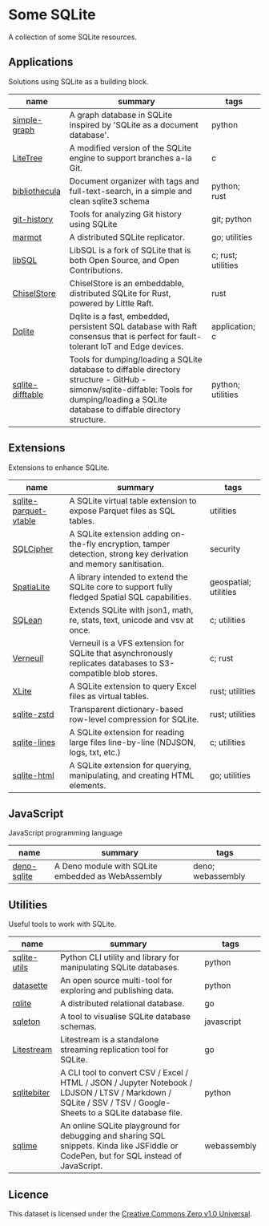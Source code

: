 # Some SQLite

A collection of some SQLite resources.


## Applications

Solutions using SQLite as a building block.

| name | summary | tags |
| - | - | - |
| [simple-graph](https://github.com/dpapathanasiou/simple-graph) | A graph database in SQLite inspired by 'SQLite as a document database'. | python |
| [LiteTree](https://github.com/aergoio/litetree) | A modified version of the SQLite engine to support branches a-la Git. | c |
| [bibliothecula](https://github.com/epilys/bibliothecula) | Document organizer with tags and full-text-search, in a simple and clean sqlite3 schema | python; rust |
| [git-history](https://github.com/simonw/git-history) | Tools for analyzing Git history using SQLite | git; python |
| [marmot](https://github.com/maxpert/marmot) | A distributed SQLite replicator. | go; utilities |
| [libSQL](https://libsql.org/) | LibSQL is a fork of SQLite that is both Open Source, and Open Contributions. | c; rust; utilities |
| [ChiselStore](https://github.com/chiselstrike/chiselstore) | ChiselStore is an embeddable, distributed SQLite for Rust, powered by Little Raft. | rust |
| [Dqlite](https://dqlite.io/) | Dqlite is a fast, embedded, persistent SQL database with Raft consensus that is perfect for fault-tolerant IoT and Edge devices. | application; c |
| [sqlite-difftable](https://github.com/simonw/sqlite-diffable) | Tools for dumping/loading a SQLite database to diffable directory structure - GitHub - simonw/sqlite-diffable: Tools for dumping/loading a SQLite database to diffable directory structure. | python; utilities |

## Extensions

Extensions to enhance SQLite.

| name | summary | tags |
| - | - | - |
| [sqlite-parquet-vtable](https://github.com/cldellow/sqlite-parquet-vtable) | A SQLite virtual table extension to expose Parquet files as SQL tables. | utilities |
| [SQLCipher](https://www.zetetic.net/sqlcipher/) | A SQLite extension adding on-the-fly encryption, tamper detection, strong key derivation and memory sanitisation. | security |
| [SpatiaLite](https://www.gaia-gis.it/fossil/libspatialite/) | A library intended to extend the SQLite core to support fully fledged Spatial SQL capabilities. | geospatial; utilities |
| [SQLean](https://github.com/nalgeon/sqlean) | Extends SQLite with json1, math, re, stats, text, unicode and vsv at once. | c; utilities |
| [Verneuil](https://github.com/backtrace-labs/verneuil) | Verneuil is a VFS extension for SQLite that asynchronously replicates databases to S3-compatible blob stores. | c; rust |
| [XLite](https://github.com/x2bool/xlite) | A SQLite extension to query Excel files as virtual tables. | rust; utilities |
| [sqlite-zstd](https://github.com/phiresky/sqlite-zstd) | Transparent dictionary-based row-level compression for SQLite. | rust; utilities |
| [sqlite-lines](https://github.com/asg017/sqlite-lines) | A SQLite extension for reading large files line-by-line (NDJSON, logs, txt, etc.) | c; utilities |
| [sqlite-html](https://github.com/asg017/sqlite-html) | A SQLite extension for querying, manipulating, and creating HTML elements. | go; utilities |

## JavaScript

JavaScript programming language

| name | summary | tags |
| - | - | - |
| [deno-sqlite](https://github.com/dyedgreen/deno-sqlite) | A Deno module with SQLite embedded as WebAssembly | deno; webassembly |

## Utilities

Useful tools to work with SQLite.

| name | summary | tags |
| - | - | - |
| [sqlite-utils](https://github.com/simonw/sqlite-utils) | Python CLI utility and library for manipulating SQLite databases. | python |
| [datasette](https://github.com/simonw/datasette) | An open source multi-tool for exploring and publishing data. | python |
| [rqlite](https://github.com/rqlite/rqlite) | A distributed relational database. | go |
| [sqleton](https://github.com/inukshuk/sqleton) | A tool to visualise SQLite database schemas. | javascript |
| [Litestream](https://github.com/benbjohnson/litestream) | Litestream is a standalone streaming replication tool for SQLite. | go |
| [sqlitebiter](https://github.com/thombashi/sqlitebiter) | A CLI tool to convert CSV / Excel / HTML / JSON / Jupyter Notebook / LDJSON / LTSV / Markdown / SQLite / SSV / TSV / Google-Sheets to a SQLite database file. | python |
| [sqlime](https://sqlime.org/) | An online SQLite playground for debugging and sharing SQL snippets. Kinda like JSFiddle or CodePen, but for SQL instead of JavaScript. | webassembly |

## Licence

This dataset is licensed under the [Creative Commons Zero v1.0 Universal](https://creativecommons.org/publicdomain/zero/1.0/).


